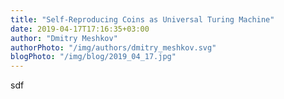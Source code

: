 ```yaml
---
title: "Self-Reproducing Coins as Universal Turing Machine"
date: 2019-04-17T17:16:35+03:00
author: "Dmitry Meshkov"
authorPhoto: "/img/authors/dmitry_meshkov.svg"
blogPhoto: "/img/blog/2019_04_17.jpg"
---
```

sdf

